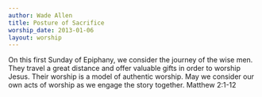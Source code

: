 ```yaml
--- 
author: Wade Allen 
title: Posture of Sacrifice 
worship_date: 2013-01-06 
layout: worship 
---
```


On this first Sunday of Epiphany, we consider the journey of the wise men. They travel a great distance and offer valuable gifts in order to worship Jesus. Their worship is a model of authentic worship. May we consider our own acts of worship as we engage the story together. Matthew 2:1-12 